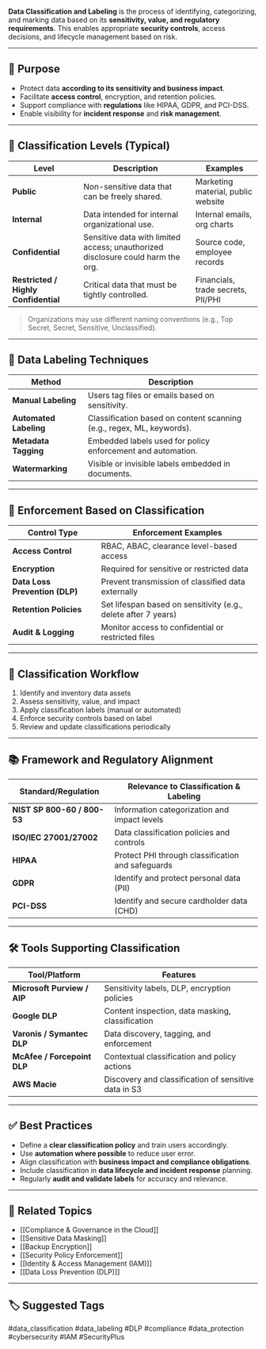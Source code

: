 **Data Classification and Labeling** is the process of identifying, categorizing, and marking data based on its **sensitivity, value, and regulatory requirements**. This enables appropriate **security controls**, access decisions, and lifecycle management based on risk.

---

## 🎯 Purpose

- Protect data **according to its sensitivity and business impact**.
- Facilitate **access control**, encryption, and retention policies.
- Support compliance with **regulations** like HIPAA, GDPR, and PCI-DSS.
- Enable visibility for **incident response** and **risk management**.

---

## 🧱 Classification Levels (Typical)

| Level           | Description                                                   | Examples                              |
|------------------|---------------------------------------------------------------|----------------------------------------|
| **Public**        | Non-sensitive data that can be freely shared.                 | Marketing material, public website     |
| **Internal**      | Data intended for internal organizational use.                | Internal emails, org charts            |
| **Confidential**  | Sensitive data with limited access; unauthorized disclosure could harm the org. | Source code, employee records          |
| **Restricted / Highly Confidential** | Critical data that must be tightly controlled.           | Financials, trade secrets, PII/PHI     |

> Organizations may use different naming conventions (e.g., Top Secret, Secret, Sensitive, Unclassified).

---

## 🔖 Data Labeling Techniques

| Method               | Description                                                         |
|----------------------|---------------------------------------------------------------------|
| **Manual Labeling**   | Users tag files or emails based on sensitivity.                    |
| **Automated Labeling**| Classification based on content scanning (e.g., regex, ML, keywords). |
| **Metadata Tagging**  | Embedded labels used for policy enforcement and automation.         |
| **Watermarking**      | Visible or invisible labels embedded in documents.                 |

---

## 🔐 Enforcement Based on Classification

| Control Type         | Enforcement Examples                                               |
|----------------------|--------------------------------------------------------------------|
| **Access Control**    | RBAC, ABAC, clearance level-based access                           |
| **Encryption**        | Required for sensitive or restricted data                          |
| **Data Loss Prevention (DLP)** | Prevent transmission of classified data externally           |
| **Retention Policies**| Set lifespan based on sensitivity (e.g., delete after 7 years)     |
| **Audit & Logging**   | Monitor access to confidential or restricted files                 |

---

## 🧠 Classification Workflow

1. Identify and inventory data assets
2. Assess sensitivity, value, and impact
3. Apply classification labels (manual or automated)
4. Enforce security controls based on label
5. Review and update classifications periodically


---

## 📚 Framework and Regulatory Alignment

| Standard/Regulation     | Relevance to Classification & Labeling                  |
|--------------------------|----------------------------------------------------------|
| **NIST SP 800-60 / 800-53** | Information categorization and impact levels           |
| **ISO/IEC 27001/27002**  | Data classification policies and controls                |
| **HIPAA**                | Protect PHI through classification and safeguards         |
| **GDPR**                 | Identify and protect personal data (PII)                  |
| **PCI-DSS**              | Identify and secure cardholder data (CHD)                 |

---

## 🛠 Tools Supporting Classification

| Tool/Platform         | Features                                                 |
|------------------------|----------------------------------------------------------|
| **Microsoft Purview / AIP** | Sensitivity labels, DLP, encryption policies         |
| **Google DLP**          | Content inspection, data masking, classification         |
| **Varonis / Symantec DLP** | Data discovery, tagging, and enforcement               |
| **McAfee / Forcepoint DLP** | Contextual classification and policy actions         |
| **AWS Macie**           | Discovery and classification of sensitive data in S3     |

---

## ✅ Best Practices

- Define a **clear classification policy** and train users accordingly.
- Use **automation where possible** to reduce user error.
- Align classification with **business impact and compliance obligations**.
- Include classification in **data lifecycle and incident response** planning.
- Regularly **audit and validate labels** for accuracy and relevance.

---

## 🧩 Related Topics

- [[Compliance & Governance in the Cloud]]
- [[Sensitive Data Masking]]
- [[Backup Encryption]]
- [[Security Policy Enforcement]]
- [[Identity & Access Management (IAM)]]
- [[Data Loss Prevention (DLP)]]

---

## 🏷 Suggested Tags

#data_classification #data_labeling #DLP #compliance #data_protection #cybersecurity #IAM #SecurityPlus


